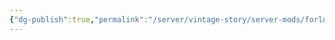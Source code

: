 ```yaml
---
{"dg-publish":true,"permalink":"/server/vintage-story/server-mods/forlorn-additons/","tags":["vs-outdated"],"noteIcon":""}
---
```


